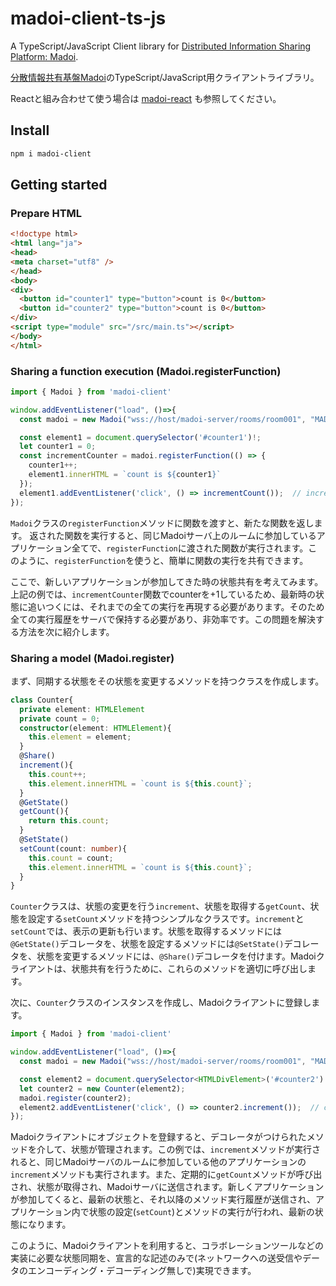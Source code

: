 # madoi-client-ts-js

A TypeScript/JavaScript Client library for <a href="https://github.com/kcg-edu-future-lab/madoi">Distributed Information Sharing Platform: Madoi</a>.

<a href="https://github.com/kcg-edu-future-lab/madoi">分散情報共有基盤Madoi</a>のTypeScript/JavaScript用クライアントライブラリ。

Reactと組み合わせて使う場合は <a href="https://github.com/kcg-edu-future-lab/madoi-client-react">madoi-react</a> も参照してください。

## Install

```bash
npm i madoi-client
```

## Getting started

### Prepare HTML

```html
<!doctype html>
<html lang="ja">
<head>
<meta charset="utf8" />
</head>
<body>
<div>
  <button id="counter1" type="button">count is 0</button>
  <button id="counter2" type="button">count is 0</button>
</div>
<script type="module" src="/src/main.ts"></script>
</body>
</html>
```


### Sharing a function execution (Madoi.registerFunction)

```ts
import { Madoi } from 'madoi-client'

window.addEventListener("load", ()=>{
  const madoi = new Madoi("wss://host/madoi-server/rooms/room001", "MADOI_API_KEY");

  const element1 = document.querySelector('#counter1')!;
  let counter1 = 0;
  const incrementCounter = madoi.registerFunction(() => {
    counter1++;
    element1.innerHTML = `count is ${counter1}`
  });
  element1.addEventListener('click', () => incrementCount());  // incrementCounter is executed at all applications joining same room.
});
```

`Madoi`クラスの`registerFunction`メソッドに関数を渡すと、新たな関数を返します。
返された関数を実行すると、同じMadoiサーバ上のルームに参加しているアプリケーション全てで、`registerFunction`に渡された関数が実行されます。このように、`registerFunction`を使うと、簡単に関数の実行を共有できます。

ここで、新しいアプリケーションが参加してきた時の状態共有を考えてみます。上記の例では、`incrementCounter`関数でcounterを+1しているため、最新時の状態に追いつくには、それまでの全ての実行を再現する必要があります。そのため全ての実行履歴をサーバで保持する必要があり、非効率です。この問題を解決する方法を次に紹介します。

### Sharing a model (Madoi.register)

まず、同期する状態をその状態を変更するメソッドを持つクラスを作成します。

```ts
class Counter{
  private element: HTMLElement
  private count = 0;
  constructor(element: HTMLElement){
    this.element = element;
  }
  @Share()
  increment(){
    this.count++;
    this.element.innerHTML = `count is ${this.count}`;
  }
  @GetState()
  getCount(){
    return this.count;
  }
  @SetState()
  setCount(count: number){
    this.count = count;
    this.element.innerHTML = `count is ${this.count}`;
  }
}
```

`Counter`クラスは、状態の変更を行う`increment`、状態を取得する`getCount`、状態を設定する`setCount`メソッドを持つシンプルなクラスです。`increment`と`setCount`では、表示の更新も行います。状態を取得するメソッドには`@GetState()`デコレータを、状態を設定するメソッドには`@SetState()`デコレータを、状態を変更するメソッドには、`@Share()`デコレータを付けます。Madoiクライアントは、状態共有を行うために、これらのメソッドを適切に呼び出します。

次に、`Counter`クラスのインスタンスを作成し、Madoiクライアントに登録します。

```ts
import { Madoi } from 'madoi-client'

window.addEventListener("load", ()=>{
  const madoi = new Madoi("wss://host/madoi-server/rooms/room001", "MADOI_API_KEY");

  const element2 = document.querySelector<HTMLDivElement>('#counter2')!;
  let counter2 = new Counter(element2);
  madoi.register(counter2);
  element2.addEventListener('click', () => counter2.increment());  // counter2.increment() is executed at all applications joining same room.
});
```

Madoiクライアントにオブジェクトを登録すると、デコレータがつけられたメソッドを介して、状態が管理されます。この例では、`increment`メソッドが実行されると、同じMadoiサーバのルームに参加している他のアプリケーションの`increment`メソッドも実行されます。また、定期的に`getCount`メソッドが呼び出され、状態が取得され、Madoiサーバに送信されます。新しくアプリケーションが参加してくると、最新の状態と、それ以降のメソッド実行履歴が送信され、アプリケーション内で状態の設定(`setCount`)とメソッドの実行が行われ、最新の状態になります。

このように、Madoiクライアントを利用すると、コラボレーションツールなどの実装に必要な状態同期を、宣言的な記述のみで(ネットワークへの送受信やデータのエンコーディング・デコーディング無しで)実現できます。
